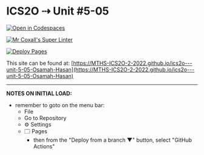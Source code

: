 # ICS2O ⇢ Unit #5-05

[![Open in Codespaces](https://classroom.github.com/assets/launch-codespace-7f7980b617ed060a017424585567c406b6ee15c891e84e1186181d67ecf80aa0.svg)](https://classroom.github.com/open-in-codespaces?assignment_repo_id=11081682)

[![Mr Coxall's Super Linter](https://github.com/MTHS-ICS2O-2-2022/ics2o---unit-5-05-Osamah-Hasan/workflows/Mr%20Coxall's%20Super%20Linter/badge.svg)](https://github.com/MTHS-ICS2O-2-2022/ics2o---unit-5-05-Osamah-Hasan/actions)

[![Deploy Pages](https://github.com/MTHS-ICS2O-2-2022/ics2o---unit-5-05-Osamah-Hasan/workflows/Deploy%20Pages/badge.svg)](https://github.com/MTHS-ICS2O-2-2022/ics2o---unit-5-05-Osamah-Hasan/actions)

This site can be found at: [https://MTHS-ICS2O-2-2022.github.io/ics2o---unit-5-05-Osamah-Hasan](https://MTHS-ICS2O-2-2022.github.io/ics2o---unit-5-05-Osamah-Hasan)

---

**NOTES ON INITIAL LOAD:**
- remember to goto on the menu bar:
  - File
  - Go to Repository
  - ⚙ Settings
  - 🗔 Pages
    - then from the "Deploy from a branch ▼" button, select "GitHub Actions"
